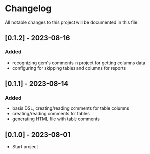 # Changelog
All notable changes to this project will be documented in this file.

## [0.1.2] - 2023-08-16
### Added
- recognizing gem's comments in project for getting columns data
- configuring for skipping tables and columns for reports

## [0.1.1] - 2023-08-14
### Added
- basis DSL, creating/reading comments for table columns
- creating/reading comments for tables
- generating HTML file with table comments

## [0.1.0] - 2023-08-01
- Start project
